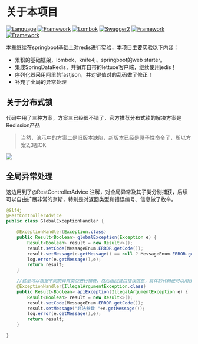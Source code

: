 # 关于本项目
[![Language](https://img.shields.io/badge/Language-Java_8_121-007396?color=silver&logo=java)](https://github.com/4575252/SpringBootBook)
[![Framework](https://img.shields.io/badge/Framework-Spring_Boot_2.7.4-6DB33F?logo=spring)](https://github.com/4575252/SpringBootBook)
[![Lombok](https://img.shields.io/badge/Lombok-Spring_Boot_1.18.20-pink?logo=lombok)](https://github.com/4575252/SpringBootBook)
[![Swagger2](https://img.shields.io/badge/Swagger2-Knife4j_3.0.2-blue?logo=swagger)](https://github.com/4575252/SpringBootBook)
[![Framework](https://img.shields.io/badge/redis-jedis-orange)](https://github.com/4575252/SpringBootBook)
[![Framework](https://img.shields.io/badge/Serializer-fastjson-red)](https://github.com/4575252/SpringBootBook)

本章继续在springboot基础上对redis进行实验，本项目主要实验以下内容：
- 累积的基础框架，lombok、knife4j、springboot的web starter。
- 集成SpringDataRedis，并摒弃自带的lettuce客户端，继续使用jedis！
- 序列化器采用阿里的fastjson，并对键值对的乱码做了修正！
- 补充了全局的异常处理


## 关于分布式锁
代码中用了三种方案，方案三已经很不错了，官方推荐分布式锁的解决方案是Redission产品

>当然，演示中的方案二是旧版本缺陷，新版本已经是原子性命令了，所以方案2,3都OK

![](http://image.iyyxx.com/i/2022/10/12/63467d5ad5996.png)


## 全局异常处理
这边用到了@RestControllerAdvice 注解，对全局异常及其子类分别捕获，后续可以自由扩展非常的奈斯，特别是对返回类型和错误编号、信息做了枚举。

```java
@Slf4j
@RestControllerAdvice
public class GlobalExceptionHandler {

    @ExceptionHandler(Exception.class)
    public Result<Boolean> globalException(Exception e) {
        Result<Boolean> result = new Result<>();
        result.setCode(MessageEnum.ERROR.getCode());
        result.setMessage(e.getMessage() == null ? MessageEnum.ERROR.getMessage() : e.getMessage());
        log.error(e.getMessage(),e);
        return result;
    }

    //这里可以根据不同的异常类型进行捕获，然后返回接口错误信息，具体的代码还可以用枚举进行罗列！
    @ExceptionHandler(IllegalArgumentException.class)
    public Result<Boolean> apiException(IllegalArgumentException e) {
        Result<Boolean> result = new Result<>();
        result.setCode(MessageEnum.ERROR.getCode());
        result.setMessage("非法参数 "+e.getMessage());
        log.error(e.getMessage(),e);
        return result;
    }

}
```